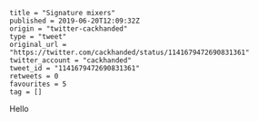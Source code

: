 ```
title = "Signature mixers"
published = 2019-06-20T12:09:32Z
origin = "twitter-cackhanded"
type = "tweet"
original_url = "https://twitter.com/cackhanded/status/1141679472690831361"
twitter_account = "cackhanded"
tweet_id = "1141679472690831361"
retweets = 0
favourites = 5
tag = []
```

Hello

<p class='image'><img src='https://mnf.m17s.net/2019/06/20/D9gPbHVW4AYoujt.jpg' alt=''></p>

